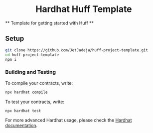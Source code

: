 # <h1 align="center"> Hardhat Huff Template </h1>

** Template for getting started with Huff **

## Setup

```sh
git clone https://github.com/JetJadeja/huff-project-template.git
cd huff-project-template
npm i
```

### Building and Testing

To compile your contracts, write:

```sh
npx hardhat compile
```

To test your contracts, write:

```sh
npx hardhat test
```

For more advanced Hardhat usage, please check the [Hardhat documentation](https://hardhat.org/getting-started/).

